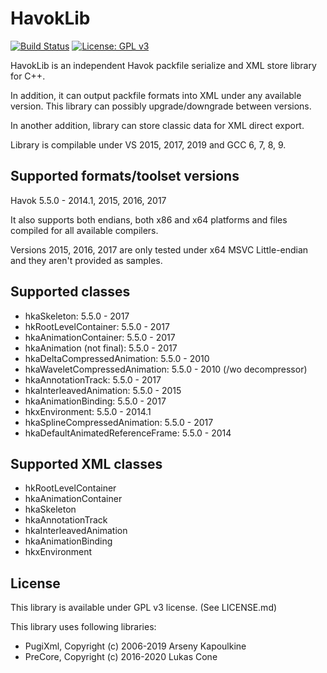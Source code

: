 # HavokLib

[![Build Status](https://travis-ci.org/PredatorCZ/HavokLib.svg?branch=master)](https://travis-ci.org/PredatorCZ/HavokLib)
[![License: GPL v3](https://img.shields.io/badge/License-GPLv3-blue.svg)](https://www.gnu.org/licenses/gpl-3.0)

HavokLib is an independent Havok packfile serialize and XML store library for C++.

In addition, it can output packfile formats into XML under any available version. This library can possibly upgrade/downgrade between versions.

In another addition, library can store classic data for XML direct export.

Library is compilable under VS 2015, 2017, 2019 and GCC 6, 7, 8, 9.

## Supported formats/toolset versions

Havok 5.5.0 - 2014.1, 2015, 2016, 2017

It also supports both endians, both x86 and x64 platforms and files compiled for all available compilers.

Versions 2015, 2016, 2017 are only tested under x64 MSVC Little-endian and they aren't provided as samples.

## Supported classes

* hkaSkeleton: 5.5.0 - 2017
* hkRootLevelContainer: 5.5.0 - 2017
* hkaAnimationContainer: 5.5.0 - 2017
* hkaAnimation (not final): 5.5.0 - 2017
* hkaDeltaCompressedAnimation: 5.5.0 - 2010
* hkaWaveletCompressedAnimation: 5.5.0 - 2010 (/wo decompressor)
* hkaAnnotationTrack: 5.5.0 - 2017
* hkaInterleavedAnimation: 5.5.0 - 2015
* hkaAnimationBinding: 5.5.0 - 2017
* hkxEnvironment: 5.5.0 - 2014.1
* hkaSplineCompressedAnimation: 5.5.0 - 2017
* hkaDefaultAnimatedReferenceFrame: 5.5.0 - 2014

## Supported XML classes

* hkRootLevelContainer
* hkaAnimationContainer
* hkaSkeleton
* hkaAnnotationTrack
* hkaInterleavedAnimation
* hkaAnimationBinding
* hkxEnvironment

## License

This library is available under GPL v3 license. (See LICENSE.md)

This library uses following libraries:

* PugiXml, Copyright (c) 2006-2019 Arseny Kapoulkine
* PreCore, Copyright (c) 2016-2020 Lukas Cone

